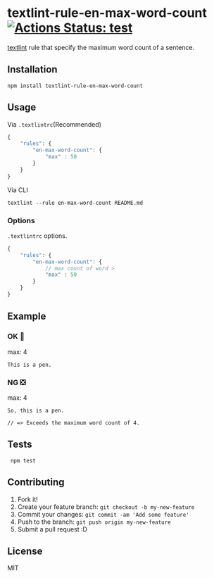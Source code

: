 # textlint-rule-en-max-word-count [![Actions Status: test](https://github.com/azu/textlint-rule-en-max-word-count/workflows/test/badge.svg)](https://github.com/azu/textlint-rule-en-max-word-count/actions?query=workflow%3A"test")

[textlint](https://github.com/textlint/textlint "textlint") rule that specify the maximum word count of a sentence.

## Installation

    npm install textlint-rule-en-max-word-count

## Usage

Via `.textlintrc`(Recommended)

```js
{
    "rules": {
        "en-max-word-count": {
            "max" : 50
        }
    }
}
```

Via CLI

```
textlint --rule en-max-word-count README.md
```


### Options

`.textlintrc` options.

```js
{
    "rules": {
        "en-max-word-count": {
            // max count of word >
            "max" : 50
        }
    }
}
```

## Example


### OK :green_heart:

max: 4

    This is a pen.

### NG :negative_squared_cross_mark:

max: 4

    So, this is a pen.
    
    // => Exceeds the maximum word count of 4.
    



## Tests

     npm test

## Contributing

1. Fork it!
2. Create your feature branch: `git checkout -b my-new-feature`
3. Commit your changes: `git commit -am 'Add some feature'`
4. Push to the branch: `git push origin my-new-feature`
5. Submit a pull request :D

## License

MIT